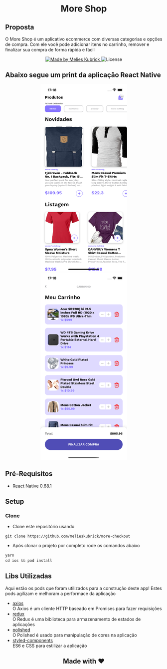 <h1 align="center">More Shop</h1>

## Proposta
<p align="left">
   O More Shop é um aplicativo ecommerce com diversas categorias e opções de compra. Com ele você pode adicionar itens no carrinho, remover e finalizar sua compra de forma rápida e fácil
</p>

<p align="center">
  <a href="https://github.com/melieskubrick">
    <img alt="Made by Melies Kubrick" src="https://img.shields.io/badge/made%20by-Melies%20Kubrick-brightgreen">
  </a>
  <img alt="License" src="https://img.shields.io/badge/license-MIT-%2304D361">
</p>

## Abaixo segue um print da aplicação React Native
<p align="center">
    <img src="home.png" height="600">
    <img src="shop.png" height="600">
</p>

## Pré-Requisitos
* React Native 0.68.1

## Setup

### Clone

- Clone este repositório usando

```
git clone https://github.com/melieskubrick/more-checkout
```

- Após clonar o projeto por completo rode os comandos abaixo

```JAVASCRIPT
yarn
cd ios && pod install
```

## Libs Utilizadas
Aqui estão os pods que foram utilizados para a construção deste app! Estes pods agilizam e melhoram a performace da aplicação

* [axios](https://github.com/axios/axios)
<br/>O Axios é um cliente HTTP baseado em Promises para fazer requisições
* [redux](https://github.com/reduxjs/react-redux)
<br/>O Redux é uma biblioteca para armazenamento de estados de aplicações
* [polished](https://polished.js.org/)
<br/>O Polished é usado para manipulação de cores na aplicação
* [styled-components](https://styled-components.com/)
<br/>ES6 e CSS para estilizar a aplicação



 <h2 align="center">
   Made with ♥
</h2>
